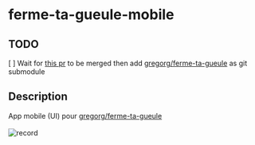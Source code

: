 # ferme-ta-gueule-mobile

## TODO

[ ] Wait for [this pr](https://github.com/gregorg/ferme-ta-gueule/pull/7) to be merged then add [gregorg/ferme-ta-gueule](https://github.com/gregorg/ferme-ta-gueule) as git submodule

## Description

App mobile (UI) pour [gregorg/ferme-ta-gueule](https://github.com/gregorg/ferme-ta-gueule) <br /><br />
![record](https://github.com/AirOne-dev/ferme-ta-gueule-mobile/assets/31392527/e72ffb63-9fc7-4eba-a794-159c066c772c)
